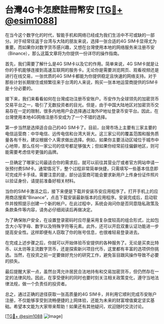 # 台灣4G卡怎麽註冊幣安 [[TG💪+ @esim1088](https://t.me/s/esim1088)]

在当今这个数字化的时代，智能手机和网络已经成为我们生活中不可或缺的一部分。对于经常往返于台湾与大陆的朋友来说，选择一张合适的4G SIM卡显得尤为重要。而如果你对数字货币感兴趣，又想在台灣使用本地的网络服务来注册币安（Binance），那么这篇文章将为你提供一份详尽的操作指南。

首先，我们需要了解什么是4G SIM卡以及它的作用。简单来说，4G SIM卡就是让你的手机能够连接到高速互联网的服务卡。无论你是需要浏览网页、观看视频还是进行在线交易，一张优质的4G SIM卡都能为你提供稳定且快速的网络支持。对于那些计划长期居住或频繁往来于台湾的人来说，购买一张本地运营商提供的SIM卡是十分必要的。

接下来，我们来看看如何在台灣成功注册币安账户。币安作为全球领先的加密货币交易平台之一，吸引了无数投资者的目光。但是，由于中国大陆地区对加密货币交易存在一定的限制，很多内地用户会选择通过海外IP地址登录币安平台。因此，在台灣使用本地4G网络注册币安成为了一个不错的选择。

第一步当然是选择适合自己的4G SIM卡了。目前，台灣市场上主要有三家主要的电信运营商：中华电信、远传电信和台湾大哥大。这三家公司的覆盖范围和服务质量各有千秋，建议根据个人需求做出选择。例如，如果你主要活动区域位于城市中心地带，那么任何一家公司的信号都足够强大；但如果你经常前往偏僻地区，则可能需要考虑信号更强的品牌。

一旦确定了哪家公司最适合你的需求后，就可以前往其营业厅或者官方网站申请一张预付费SIM卡。通常情况下，整个过程非常简单快捷，只需填写一些基本信息即可完成开卡手续。需要注意的是，部分运营商可能会要求新用户上传身份证件照片以验证身份，请提前准备好相关材料。

当你的SIM卡激活之后，接下来便是下载并安装币安应用程序了。打开手机上的应用商店搜索“Binance”，点击下载安装最新版本的应用程序。安装完成后，启动软件并按照提示创建一个新的帐户。在此过程中，系统会询问你是否同意隐私政策及条款条件等内容，请务必仔细阅读后再做决定。

为了确保账户安全，在设置登录密码时应尽量采用复杂度较高的组合形式，比如包含大小写字母、数字以及特殊字符等元素。此外，还可以开启双重认证功能进一步提高安全性。这样即便有人窃取了你的账号信息，也很难轻易登录进去。

在完成上述步骤之后，你就可以开始体验币安提供的各种服务了。无论是买卖比特币、以太坊等主流数字货币，还是探索新兴项目代币，这里都有丰富的选项供你挑选。当然，在投资之前一定要做好充分的研究工作，避免盲目跟风操作导致不必要的损失。

最后提醒大家一点，虽然台湾允许居民合法地持有和交易加密货币，但仍然存在一定的法律风险。因此，在享受便利的同时也要时刻关注相关政策变化，遵守当地法律法规，做一个负责任的投资者。

总之，通过正确的途径获取一张高质量的4G SIM卡，并利用它顺利完成币安账户注册，不仅能够享受到流畅便捷的上网体验，还能为未来的财富增值奠定坚实基础。希望本文能为大家带来帮助！如果还有其他疑问，欢迎随时交流讨论。

[[TG💪+ @esim1088](https://t.me/s/esim1088) ![Image](https://i.postimg.cc/4NQfJmqS/Snipaste-2025-05-13-00-14-12.png)]